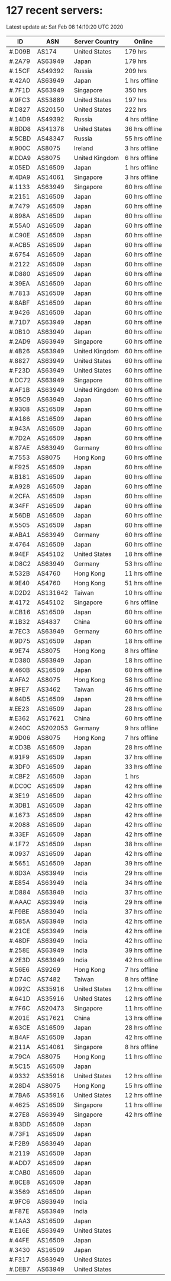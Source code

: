 # 127 recent servers:

Latest update at: Sat Feb 08 14:10:20 UTC 2020

| ID | ASN | Server Country | Online |
| -- | --- | -------------- | ------ |
| #.D09B | AS174 | United States | 179 hrs |
| #.2A79 | AS63949 | Japan | 179 hrs |
| #.15CF | AS49392 | Russia | 209 hrs |
| #.42A0 | AS63949 | Japan | 1 hrs offline |
| #.7F1D | AS63949 | Singapore | 350 hrs |
| #.9FC3 | AS53889 | United States | 197 hrs |
| #.D827 | AS20150 | United States | 222 hrs |
| #.14D9 | AS49392 | Russia | 4 hrs offline |
| #.BDD8 | AS41378 | United States | 36 hrs offline |
| #.5CBD | AS48347 | Russia | 55 hrs offline |
| #.900C | AS8075 | Ireland | 3 hrs offline |
| #.DDA9 | AS8075 | United Kingdom | 6 hrs offline |
| #.05ED | AS16509 | Japan | 1 hrs offline |
| #.4DA9 | AS14061 | Singapore | 3 hrs offline |
| #.1133 | AS63949 | Singapore | 60 hrs offline |
| #.2151 | AS16509 | Japan | 60 hrs offline |
| #.7479 | AS16509 | Japan | 60 hrs offline |
| #.898A | AS16509 | Japan | 60 hrs offline |
| #.55A0 | AS16509 | Japan | 60 hrs offline |
| #.C90E | AS16509 | Japan | 60 hrs offline |
| #.ACB5 | AS16509 | Japan | 60 hrs offline |
| #.6754 | AS16509 | Japan | 60 hrs offline |
| #.2122 | AS16509 | Japan | 60 hrs offline |
| #.D880 | AS16509 | Japan | 60 hrs offline |
| #.39EA | AS16509 | Japan | 60 hrs offline |
| #.7813 | AS16509 | Japan | 60 hrs offline |
| #.8ABF | AS16509 | Japan | 60 hrs offline |
| #.9426 | AS16509 | Japan | 60 hrs offline |
| #.71D7 | AS63949 | Japan | 60 hrs offline |
| #.0B10 | AS63949 | Japan | 60 hrs offline |
| #.2AD9 | AS63949 | Singapore | 60 hrs offline |
| #.4B26 | AS63949 | United Kingdom | 60 hrs offline |
| #.8827 | AS63949 | United States | 60 hrs offline |
| #.F23D | AS63949 | United States | 60 hrs offline |
| #.DC72 | AS63949 | Singapore | 60 hrs offline |
| #.AF1B | AS63949 | United Kingdom | 60 hrs offline |
| #.95C9 | AS63949 | Japan | 60 hrs offline |
| #.9308 | AS16509 | Japan | 60 hrs offline |
| #.A186 | AS16509 | Japan | 60 hrs offline |
| #.943A | AS16509 | Japan | 60 hrs offline |
| #.7D2A | AS16509 | Japan | 60 hrs offline |
| #.87AE | AS63949 | Germany | 60 hrs offline |
| #.7553 | AS8075 | Hong Kong | 60 hrs offline |
| #.F925 | AS16509 | Japan | 60 hrs offline |
| #.B181 | AS16509 | Japan | 60 hrs offline |
| #.A928 | AS16509 | Japan | 60 hrs offline |
| #.2CFA | AS16509 | Japan | 60 hrs offline |
| #.34FF | AS16509 | Japan | 60 hrs offline |
| #.56DB | AS16509 | Japan | 60 hrs offline |
| #.5505 | AS16509 | Japan | 60 hrs offline |
| #.ABA1 | AS63949 | Germany | 60 hrs offline |
| #.4764 | AS16509 | Japan | 60 hrs offline |
| #.94EF | AS45102 | United States | 18 hrs offline |
| #.D8C2 | AS63949 | Germany | 53 hrs offline |
| #.532B | AS4760 | Hong Kong | 11 hrs offline |
| #.9E40 | AS4760 | Hong Kong | 51 hrs offline |
| #.D2D2 | AS131642 | Taiwan | 10 hrs offline |
| #.4172 | AS45102 | Singapore | 6 hrs offline |
| #.CB16 | AS16509 | Japan | 60 hrs offline |
| #.1B32 | AS4837 | China | 60 hrs offline |
| #.7EC3 | AS63949 | Germany | 60 hrs offline |
| #.9D75 | AS16509 | Japan | 18 hrs offline |
| #.9E74 | AS8075 | Hong Kong | 8 hrs offline |
| #.D380 | AS63949 | Japan | 18 hrs offline |
| #.460B | AS16509 | Japan | 60 hrs offline |
| #.AFA2 | AS8075 | Hong Kong | 58 hrs offline |
| #.9FE7 | AS3462 | Taiwan | 46 hrs offline |
| #.64D5 | AS16509 | Japan | 28 hrs offline |
| #.EE23 | AS16509 | Japan | 28 hrs offline |
| #.E362 | AS17621 | China | 60 hrs offline |
| #.240C | AS202053 | Germany | 9 hrs offline |
| #.9D06 | AS8075 | Hong Kong | 7 hrs offline |
| #.CD3B | AS16509 | Japan | 28 hrs offline |
| #.91F9 | AS16509 | Japan | 37 hrs offline |
| #.3DF0 | AS16509 | Japan | 33 hrs offline |
| #.CBF2 | AS16509 | Japan | 1 hrs |
| #.DC0C | AS16509 | Japan | 42 hrs offline |
| #.3E19 | AS16509 | Japan | 42 hrs offline |
| #.3DB1 | AS16509 | Japan | 42 hrs offline |
| #.1673 | AS16509 | Japan | 42 hrs offline |
| #.2088 | AS16509 | Japan | 42 hrs offline |
| #.33EF | AS16509 | Japan | 42 hrs offline |
| #.1F72 | AS16509 | Japan | 38 hrs offline |
| #.0937 | AS16509 | Japan | 42 hrs offline |
| #.5651 | AS16509 | Japan | 39 hrs offline |
| #.6D3A | AS63949 | India | 29 hrs offline |
| #.E854 | AS63949 | India | 34 hrs offline |
| #.D884 | AS63949 | India | 37 hrs offline |
| #.AAAC | AS63949 | India | 29 hrs offline |
| #.F9BE | AS63949 | India | 37 hrs offline |
| #.685A | AS63949 | India | 42 hrs offline |
| #.21CE | AS63949 | India | 42 hrs offline |
| #.48DF | AS63949 | India | 42 hrs offline |
| #.258E | AS63949 | India | 39 hrs offline |
| #.2E3D | AS63949 | India | 42 hrs offline |
| #.56E6 | AS9269 | Hong Kong | 7 hrs offline |
| #.D74C | AS7482 | Taiwan | 8 hrs offline |
| #.092C | AS35916 | United States | 12 hrs offline |
| #.641D | AS35916 | United States | 12 hrs offline |
| #.7F6C | AS20473 | Singapore | 11 hrs offline |
| #.201E | AS17621 | China | 13 hrs offline |
| #.63CE | AS16509 | Japan | 28 hrs offline |
| #.B4AF | AS16509 | Japan | 42 hrs offline |
| #.211A | AS14061 | Singapore | 8 hrs offline |
| #.79CA | AS8075 | Hong Kong | 11 hrs offline |
| #.5C15 | AS16509 | Japan | |
| #.9332 | AS35916 | United States | 12 hrs offline |
| #.28D4 | AS8075 | Hong Kong | 15 hrs offline |
| #.7BA6 | AS35916 | United States | 12 hrs offline |
| #.4625 | AS16509 | Singapore | 11 hrs offline |
| #.27E8 | AS63949 | Singapore | 42 hrs offline |
| #.83DD | AS16509 | Japan | |
| #.73F1 | AS16509 | Japan | |
| #.F2B9 | AS63949 | Japan | |
| #.2119 | AS16509 | Japan | |
| #.ADD7 | AS16509 | Japan | |
| #.CAB0 | AS16509 | Japan | |
| #.8CE8 | AS16509 | Japan | |
| #.3569 | AS16509 | Japan | |
| #.9FC6 | AS63949 | India | |
| #.F87E | AS63949 | India | |
| #.1AA3 | AS16509 | Japan | |
| #.E16E | AS63949 | United States | |
| #.44FE | AS16509 | Japan | |
| #.3430 | AS16509 | Japan | |
| #.F317 | AS63949 | United States | |
| #.DEB7 | AS63949 | United States | |


